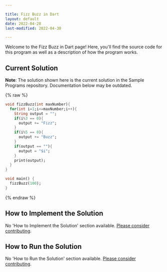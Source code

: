```yaml
---

title: Fizz Buzz in Dart
layout: default
date: 2022-04-28
last-modified: 2022-04-30

---
```


Welcome to the Fizz Buzz in Dart page! Here, you'll find the source code for this program as well as a description of how the program works.

## Current Solution

**Note**: The solution shown here is the current solution in the Sample Programs repository. Documentation below may be outdated.

{% raw %}

```Dart
void fizzBuzz(int maxNumber){
  for(int i=1;i<=maxNumber;i++){
    String output = "";
    if(i%3 == 0){
      output += "Fizz";
    }
    if(i%5 == 0){
      output += "Buzz";
    }
    if(output == ""){
      output = "$i";
    }
    print(output);
  }
}

void main() {
  fizzBuzz(100);
}
```

{% endraw %}

## How to Implement the Solution

No 'How to Implement the Solution' section available. [Please consider contributing](https://github.com/TheRenegadeCoder/sample-programs-website).

## How to Run the Solution

No 'How to Run the Solution' section available. [Please consider contributing](https://github.com/TheRenegadeCoder/sample-programs-website).